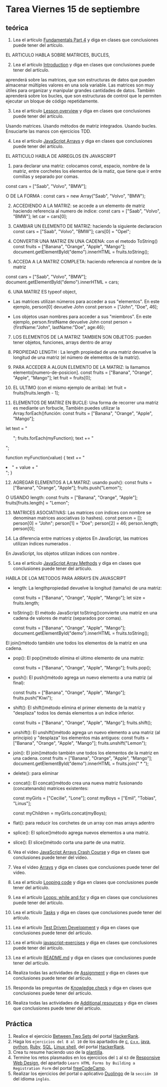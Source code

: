 # Tarea Viernes 15 de septiembre

## teórica

1. Lea el artículo [Fundamentals Part 4](https://www.theodinproject.com/lessons/foundations-fundamentals-part-4) y diga en clases que conclusiones puede tener del artículo.

EL ARTICULO HABLA SOBRE MATRICES, BUCLES, 


2. Lea el artículo [Introduction](https://www.theodinproject.com/lessons/foundations-fundamentals-part-4#introduction) y diga en clases que conclusiones puede tener del artículo.

aprenderá sobre las matrices, que son estructuras de datos que pueden almacenar múltiples valores en una sola variable. Las matrices son muy útiles para organizar y manipular grandes cantidades de datos. También aprenderá sobre los bucles, que son estructuras de control que le permiten ejecutar un bloque de código repetidamente. 

3. Lea el artículo [Lesson overview](https://www.theodinproject.com/lessons/foundations-fundamentals-part-4#lesson-overview) y diga en clases que conclusiones puede tener del artículo.

Usando matrices.
Usando métodos de matriz integrados.
Usando bucles.
Ensuciarte las manos con ejercicios TDD.

4. Lea el artículo [JavaScript Arrays](https://www.w3schools.com/js/js_arrays.asp) y diga en clases que conclusiones puede tener del artículo.

EL ARTICULO HABLA DE ARREGLOS EN JAVASCRIPT

1. para declarar una matriz: colocamos const, espacio, nombre de la matriz, entre corchetes los elementos de la matiz, que tiene que ir entre comillas y separado por comas.

  const cars = ["Saab", "Volvo", "BMW"];

O DE LA FORMA :
   const cars = new Array("Saab", "Volvo", "BMW");
  
2. ACCEDIENDO A LA MATRIZ: se accede a un elemento de matriz haciendo referencia al numero de indice: 
  const cars = ["Saab", "Volvo", "BMW"];
  let car = cars[0];

3. CAMBIAR UN ELEMENTO DE MATRIZ: haciendo la siguiente declaracion
  const cars = ["Saab", "Volvo", "BMW"];
  cars[0] = "Opel";

4. CONVERTIR UNA MATRIZ EN UNA CADENA: con el metodo ToString()
  const fruits = ["Banana", "Orange", "Apple", "Mango"];
  document.getElementById("demo").innerHTML = fruits.toString();

5. ACCEDA A LA MATRIZ COMPLETA: haciendo referencia al nombre de la matriz

  const cars = ["Saab", "Volvo", "BMW"];
  document.getElementById("demo").innerHTML = cars;

6. UNA MATRIZ ES typeof object, 
  * Las matrices utilizan números para acceder a sus "elementos". En este ejemplo, person[0] devuelve John
    const person = ["John", "Doe", 46];

  * Los objetos usan nombres para acceder a sus "miembros". En este ejemplo, person.firstName devuelve John
    const person = {firstName:"John", lastName:"Doe", age:46};

7. LOS ELEMENTOS DE LA MATRIZ TAMBIEN SON OBJETOS: pueden tener objetos, funciones, arrays dentro de array 

8. PROPIEDAD LENGTH : La length propiedad de una matriz devuelve la longitud de una matriz (el número de elementos de la matriz).

9. PARA ACCEDER A ALGUN ELEMENTO DE LA MATRIZ: la llamamos elemento[numero-de-posicion].
  const fruits = ["Banana", "Orange", "Apple", "Mango"];
  let fruit = fruits[0];

10. EL ULTIMO (con el mismo ejemplo de arriba):
  let fruit = fruits[fruits.length - 1];

11. ELEMENTOS DE MATRIZ EN BUCLE: Una forma de recorrer una matriz es mediante un forbucle, También puedes utilizar la Array.forEach()función:
  const fruits = ["Banana", "Orange", "Apple", "Mango"];

  let text = "<ul>";
  fruits.forEach(myFunction);
  text += "</ul>";

  function myFunction(value) {
    text += "<li>" + value + "</li>";
  }

12. AGREGAR ELEMENTOS A LA MATRIZ: usando push():
  const fruits = ["Banana", "Orange", "Apple"];
  fruits.push("Lemon");

O USANDO length: 
  const fruits = ["Banana", "Orange", "Apple"];
  fruits[fruits.length] = "Lemon";

13. MATRICES ASOCIATIVAS: Las matrices con índices con nombre se denominan matrices asociativas (o hashes).
  const person = [];
  person[0] = "John";
  person[1] = "Doe";
  person[2] = 46;
  person.length;    
  person[0];

14. La diferencia entre matrices y objetos
En JavaScript, las matrices utilizan índices numerados .  

En JavaScript, los objetos utilizan índices con nombre .

5. Lea el artículo [JavaScript Array Methods](https://www.w3schools.com/js/js_array_methods.asp) y diga en clases que conclusiones puede tener del artículo.

HABLA DE LOA METODOS PARA ARRAYS EN JAVASCRIPT 


- length: La lengthpropiedad devuelve la longitud (tamaño) de una matriz:

  const fruits = ["Banana", "Orange", "Apple", "Mango"];
  let size = fruits.length;

- toString(): El método JavaScript toString()convierte una matriz en una cadena de valores de matriz (separados por comas).

  const fruits = ["Banana", "Orange", "Apple", "Mango"];
  document.getElementById("demo").innerHTML = fruits.toString();

El join()método también une todos los elementos de la matriz en una cadena.

- pop(): El pop()método elimina el último elemento de una matriz:

  const fruits = ["Banana", "Orange", "Apple", "Mango"];
  fruits.pop();

- push(): El push()método agrega un nuevo elemento a una matriz (al final):

  const fruits = ["Banana", "Orange", "Apple", "Mango"];
  fruits.push("Kiwi");

- shift(): El shift()método elimina el primer elemento de la matriz y "desplaza" todos los demás elementos a un índice inferior.

  const fruits = ["Banana", "Orange", "Apple", "Mango"];
  fruits.shift();

- unshift(): El unshift()método agrega un nuevo elemento a una matriz (al principio) y "desplaza" los elementos más antiguos:
  const fruits = ["Banana", "Orange", "Apple", "Mango"];
fruits.unshift("Lemon");


- join(): El join()método también une todos los elementos de la matriz en una cadena.
  const fruits = ["Banana", "Orange", "Apple", "Mango"];
  document.getElementById("demo").innerHTML = fruits.join(" * ");

- delete(): para eliminar


- concat(): El concat()método crea una nueva matriz fusionando (concatenando) matrices existentes:

  const myGirls = ["Cecilie", "Lone"];
  const myBoys = ["Emil", "Tobias", "Linus"];

  const myChildren = myGirls.concat(myBoys);

- flat(): para reducir los corchetes de un array con mas arrays adentro

- splice(): El splice()método agrega nuevos elementos a una matriz.


- slice(): El slice()método corta una parte de una matriz.

6. Vea el video [JavaScript Arrays Crash Course](https://www.youtube.com/watch?v=7W4pQQ20nJg&ab_channel=WebDevSimplified) y diga en clases que conclusiones puede tener del video.


7. Vea el video [Arrays](https://www.theodinproject.com/lessons/foundations-fundamentals-part-4#arrays) y diga en clases que conclusiones puede tener del video.


8. Lea el artículo [Looping code](https://developer.mozilla.org/en-US/docs/Learn/JavaScript/Building_blocks/Looping_code) y diga en clases que conclusiones puede tener del artículo.


9. Lea el artículo [Loops: while and for](https://javascript.info/while-for) y diga en clases que conclusiones puede tener del artículo.


10. Lea el artículo [Tasks](https://javascript.info/while-for#tasks) y diga en clases que conclusiones puede tener del artículo.


11. Lea el artículo [Test Driven Development](https://www.theodinproject.com/lessons/foundations-fundamentals-part-4#test-driven-development) y diga en clases que conclusiones puede tener del artículo.


12. Lea el artículo [javascript-exercises](https://github.com/TheOdinProject/javascript-exercises) y diga en clases que conclusiones puede tener del artículo.


13. Lea el artículo [README.md](https://github.com/TheOdinProject/javascript-exercises#readme) y diga en clases que conclusiones puede tener del artículo.


14. Realiza todas las actividades de [Assignment](https://www.theodinproject.com/lessons/foundations-fundamentals-part-4#assignment) y diga en clases que conclusiones puede tener del artículo.


15. Responda las preguntas de [Knowledge check](https://www.theodinproject.com/lessons/foundations-fundamentals-part-4#knowledge-check) y diga en clases que conclusiones puede tener del artículo.


16. Realiza todas las actividades de [Additional resources](https://www.theodinproject.com/lessons/foundations-fundamentals-part-4#additional-resources) y diga en clases que conclusiones puede tener del artículo.


## Práctica

1. Realice el ejercicio [Between Two Sets](https://www.hackerrank.com/challenges/between-two-sets/problem?isFullScreen=false) del portal [HackerRank](https://www.hackerrank.com/dashboard).
2. Haga los `ejercicios del 8 al 10` de los apartados de [c](https://www.hackerrank.com/domains/c), [c++](https://www.hackerrank.com/domains/cpp), [java](https://www.hackerrank.com/domains/java), [python](https://www.hackerrank.com/domains/python), [Ruby](https://www.hackerrank.com/domains/ruby), [SQL](https://www.hackerrank.com/domains/sql), [Linux shell](https://www.hackerrank.com/domains/shell), del portal [HackerRank](https://www.hackerrank.com/dashboard).
3. Crea tu resume haciendo uso de la [plantilla](https://docs.google.com/document/d/1jfUa4HGBDjt2peJPQ0Wg1YhdGkCoSysS6QMT4u8bCic/edit?usp=sharing).
4. Termine los retos plasmados en los ejercicios del `1` al `63` de [Responsive Web Design](https://www.freecodecamp.org/learn/2022/responsive-web-design/), del apartado `Learn HTML Forms by Building a Registration Form` del portal [freeCodeCamp](https://www.freecodecamp.org/learn/).
5. Realizar los ejercicios del portal o aplicativo [Duolingo](https://www.duolingo.com/learn) de la `sección 10` del idioma `inglés`.